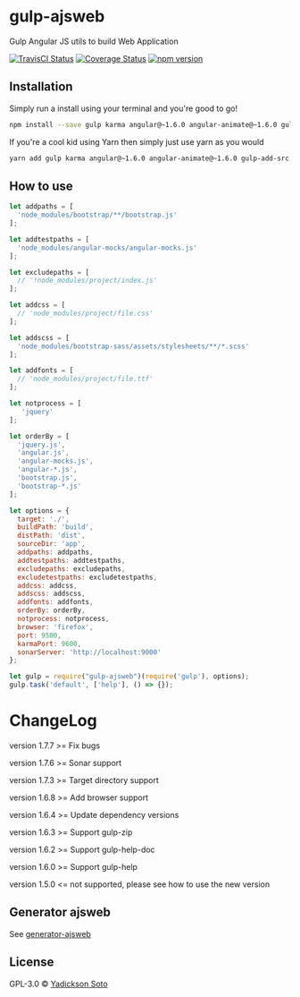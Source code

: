gulp-ajsweb
===========

Gulp Angular JS utils to build Web Application

[![TravisCI Status](https://travis-ci.org/yadickson/gulp-ajsweb.svg)](https://travis-ci.org/yadickson/gulp-ajsweb)
[![Coverage Status](https://coveralls.io/repos/github/yadickson/gulp-ajsweb/badge.svg)](https://coveralls.io/github/yadickson/gulp-ajsweb)
[![npm version](https://badge.fury.io/js/gulp-ajsweb.svg)](https://badge.fury.io/js/gulp-ajsweb)

Installation
------------

Simply run a install using your terminal and you're good to go!

```bash
npm install --save gulp karma angular@~1.6.0 angular-animate@~1.6.0 gulp-add-src gulp-imagemin gulp-ngdocs-components gulp-order gulp-sass gulp-ajsweb
```

If you're a cool kid using Yarn then simply just use yarn as you would

```bash
yarn add gulp karma angular@~1.6.0 angular-animate@~1.6.0 gulp-add-src gulp-imagemin gulp-ngdocs-components gulp-order gulp-sass gulp-ajsweb
```

How to use
----------

```JavaScript
let addpaths = [
  'node_modules/bootstrap/**/bootstrap.js'
];

let addtestpaths = [
  'node_modules/angular-mocks/angular-mocks.js'
];

let excludepaths = [
  // '!node_modules/project/index.js'
];

let addcss = [
  // 'node_modules/project/file.css'
];

let addscss = [
  'node_modules/bootstrap-sass/assets/stylesheets/**/*.scss'
];

let addfonts = [
  // 'node_modules/project/file.ttf'
];

let notprocess = [
   'jquery'
];

let orderBy = [
  'jquery.js',
  'angular.js',
  'angular-mocks.js',
  'angular-*.js',
  'bootstrap.js',
  'bootstrap-*.js'
];

let options = {
  target: './',
  buildPath: 'build',
  distPath: 'dist',
  sourceDir: 'app',
  addpaths: addpaths,
  addtestpaths: addtestpaths,
  excludepaths: excludepaths,
  excludetestpaths: excludetestpaths,
  addcss: addcss,
  addscss: addscss,
  addfonts: addfonts,
  orderBy: orderBy,
  notprocess: notprocess,
  browser: 'firefox',
  port: 9500,
  karmaPort: 9600,
  sonarServer: 'http://localhost:9000'
};

let gulp = require("gulp-ajsweb")(require('gulp'), options);
gulp.task('default', ['help'], () => {});
```

ChangeLog
=========

version 1.7.7 >= Fix bugs

version 1.7.6 >= Sonar support

version 1.7.3 >= Target directory support

version 1.6.8 >= Add browser support

version 1.6.4 >= Update dependency versions

version 1.6.3 >= Support gulp-zip

version 1.6.2 >= Support gulp-help-doc

version 1.6.0 >= Support gulp-help

version 1.5.0 <= not supported, please see how to use the new version

Generator ajsweb
----------------

See [generator-ajsweb](https://github.com/yadickson/generator-ajsweb)

License
-------

GPL-3.0 © [Yadickson Soto](https://github.com/yadickson)


